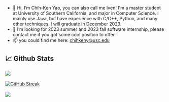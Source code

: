 - 👋 Hi, I’m Chih-Ken Yao, you can also call me Iven! I'm a master student at University of Southern California, and major in Computer Science. I mainly use Java, but have experience with C/C++, Python, and many other techniques. I will graduate in December 2023.
- 👀 I’m looking for 2023 summer and 2023 fall software internship, please contact me if you got some cool position to offer.
- 📫 you could find me here: chihkeny@usc.edu


## 📈 Github Stats
![](https://github-readme-stats.vercel.app/api?username=iven-yao&theme=dark&hide_border=false&include_all_commits=true&count_private=false)
<br><br>
[![GitHub Streak](http://github-readme-streak-stats.herokuapp.com?user=iven-yao&theme=dark&border_radius=5)](https://git.io/streak-stats)
<br><br>
![](https://github-readme-stats.vercel.app/api/top-langs/?username=iven-yao&theme=dark&hide_border=false&include_all_commits=true&count_private=false&layout=compact)

<!---
iven-yao/iven-yao is a ✨ special ✨ repository because its `README.md` (this file) appears on your GitHub profile.
You can click the Preview link to take a look at your changes.
--->
